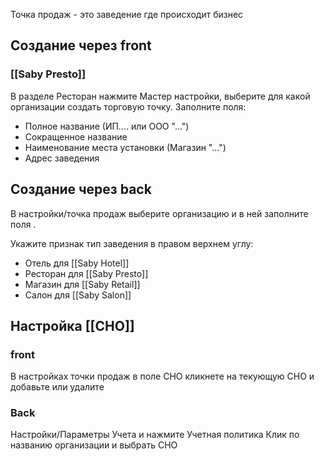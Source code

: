 Точка продаж - это заведение где происходит бизнес

## Создание через front
### [[Saby Presto]]
В разделе Ресторан нажмите Мастер настройки, выберите для какой организации создать торговую точку.
Заполните поля: 
- Полное название (ИП.... или ООО "...")
- Сокращенное название
- Наименование места установки (Магазин "...")
- Адрес заведения


## Создание через back

В настройки/точка продаж выберите организацию и в ней заполните поля .

Укажите признак тип заведения в правом верхнем углу:
- Отель для [[Saby Hotel]]
- Ресторан для [[Saby Presto]]
- Магазин для [[Saby Retail]]
- Салон для [[Saby Salon]]

## Настройка [[СНО]]
### front 
В настройках точки продаж в поле СНО кликнете на текующую СНО и добавьте или удалите

### Back
Настройки/Параметры Учета и нажмите Учетная политика
Клик по названию организации и выбрать СНО
